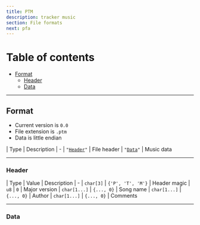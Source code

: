 ```yaml
---
title: PTM
description: tracker music
section: File formats
next: pfa
---
```


# Table of contents

- [Format](#format)
    - [Header](#header)
    - [Data](#data)

---

## Format

- Current version is `0.0`
- File extension is `.ptm`
- Data is little endian

| Type | Description
| -
| <code>"<a href="#header">Header</a>"</code> | File header
| <code>"<a href="#data">Data</a>"</code> | Music data

---

### Header

| Type | Value | Description
| -
| `char[3]` | `{'P', 'T', 'M'}` | Header magic
| `u8` | `0` | Major version
| `char[1...]` | `{..., 0}` | Song name
| `char[1...]` | `{..., 0}` | Author
| `char[1...]` | `{..., 0}` | Comments

---

### Data
